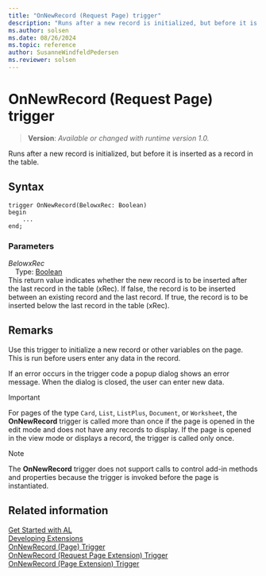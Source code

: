 ```yaml
---
title: "OnNewRecord (Request Page) trigger"
description: "Runs after a new record is initialized, but before it is inserted as a record in the table."
ms.author: solsen
ms.date: 08/26/2024
ms.topic: reference
author: SusanneWindfeldPedersen
ms.reviewer: solsen
---
```

[//]: # (START>DO_NOT_EDIT)
[//]: # (IMPORTANT:Do not edit any of the content between here and the END>DO_NOT_EDIT.)
[//]: # (Any modifications should be made in the .xml files in the ModernDev repo.)

# OnNewRecord (Request Page) trigger
> **Version**: _Available or changed with runtime version 1.0._

Runs after a new record is initialized, but before it is inserted as a record in the table.


## Syntax
```AL
trigger OnNewRecord(BelowxRec: Boolean)
begin
    ...
end;
```

### Parameters

*BelowxRec*  
&emsp;Type: [Boolean](../../methods-auto/boolean/boolean-data-type.md)  
This return value indicates whether the new record is to be inserted after the last record in the table (xRec). If false, the record is to be inserted between an existing record and the last record. If true, the record is to be inserted below the last record in the table (xRec).  



[//]: # (IMPORTANT: END>DO_NOT_EDIT)

## Remarks

Use this trigger to initialize a new record or other variables on the page. This is run before users enter any data in the record.  
  
If an error occurs in the trigger code a popup dialog shows an error message. When the dialog is closed, the user can enter new data.  

> [!IMPORTANT]  
> For pages of the type `Card`, `List`, `ListPlus`, `Document`, or `Worksheet`, the **OnNewRecord** trigger is called more than once if the page is opened in the edit mode and does not have any records to display. If the page is opened in the view mode or displays a record, the trigger is called only once.

> [!NOTE]  
> The **OnNewRecord** trigger does not support calls to control add-in methods and properties because the trigger is invoked before the page is instantiated. <!-- For more information see, [Exposing Methods and Properties in a Windows Client Control Add-in](Exposing-Methods-and-Properties-in-a-Windows-Client-Control-Add-in.md).  -->

## Related information  
[Get Started with AL](../../devenv-get-started.md)  
[Developing Extensions](../../devenv-dev-overview.md)  
[OnNewRecord (Page) Trigger](../page/devenv-onnewrecord-page-trigger.md)  
[OnNewRecord (Request Page Extension) Trigger](../requestpageextension/devenv-onnewrecord-requestpageextension-trigger.md)  
[OnNewRecord (Page Extension) Trigger](../pageextension/devenv-onnewrecord-pageextension-trigger.md)
